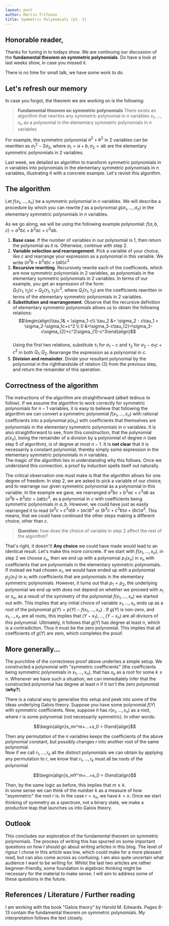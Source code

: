 ```yaml
---
layout: post
author: Martin Trifonov
title: Symmetric Polynomials (pt. 2)
---
```

 
## Honorable reader, 
Thanks for tuning in to todays show. We are continuing our discussion of the  **fundamental theorem on symmetric polynomials**. Do have a look at last weeks show, in case you missed it. 

There is no time for small talk, we have some work to do.

## Let's refresh our memory

In case you forgot, the theorem we are working on is the following:
> **Fundamental theorem on symmetric polynomials** 
There exists an algorithm that rewrites any symmetric polynomial in $n$ variables $x_1,...,x_n$ as a polynomial in the elementary symmetric polynomials in $n$ variables



For example, the symmetric polynomial $a^2+b^2$ in 2 variables can be rewritten as $\sigma_1^2-2\sigma_2$, where $\sigma_1 = a+b,\sigma_2 = ab$ are the elementary symmetric polynomials in 2 variables.

Last week, we detailed an algorithm to transform symmetric polynomials in $n$ variables into polynomials in the elementary symmetric polynomials in $n$ variables, illustrating it with a concrete example. Let's revisit this algorithm.




## The algorithm

Let $f(x_1,...,x_n)$ be a symmetric polynomial in $n$ variables. We will describe a procedure by which you can rewrite $f$ as a polynomial $g(\sigma_1,...,\sigma_n)$ in the elementary symmetric polynomials in $n$ variables.

As we go along, we will be using the following example polynomial: $f(a,b,c) = a^3bc+b^3ac+c^3ab$.
1. **Base case**. If the number of variables in our polynomial is 1, then return the polynomial as it is. Otherwise, continue with step 2. 
2. **Variable selection and rearrangement**. Pick a variable of your choice, like $c$ and rearrange your expression as a polynomial in this variable. We write $(a^3b+b^3a)c+(ab)c^3$
3. **Recursive rewriting**. Recursively rewrite each of the coefficients, which are now symmetric polynomials in 2 variables, as polynomials in the elementary symmetric polynomials in 2 variables. In terms of our example, you get an expression of the form:  
$Q_1(\tau_1,\tau_2)c+Q_2(\tau_1,\tau_2)c^3$, where $Q_i(\tau_1,\tau_2)$ are the coefficients rewritten in terms of the elementary symmetric polynomials in 2 variables. 
4. **Substitution and rearrangement**. Observe that the recursive definition of elementary symmetric polynomials allows us to obtain the following relations:  
$$\begin{align}\tau_1& = \sigma_1-c\\
\tau_2 &= \sigma_2 - c\tau_1 = \sigma_2-\sigma_1c+c^2
\\
0 &=\sigma_3-c\tau_{2}=\sigma_3-c\sigma_{2}+c^2\sigma_{1}-c^3\end{align}$$  
Using the first two relations, substitute $\tau_1$ for $\sigma_1-c$ and $\tau_2$ for $\sigma_2-\sigma_1c+c^2$ in both $Q_1,Q_2$. Rearrange the expression as a polynomial in $c$.
5. **Division and remainder**. Divide your resultant polynomial by the polynomial in the righthandside of relation (3) from the previous step, and return the remainder of this operation. 

## Correctness of the algorithm

The instructions of the algorithm are straightforward (albeit tedious to follow). If we assume the algorithm to work correctly for symmetric polynomials for $n-1$ variables, it is easy to believe that following the algorithm we can convert a symmetric polynomial $f(x_1,...,x_n)$ with rational coefficients into a polynomial $p(x_n)$ with coefficients that themselves are polynomials in the elementary symmetric polynomials in $n$ variables. It is also straightforward to see, from this construction, that the polynomial $p(x_n)$, being the remainder of a division by a polynomial of degree $n$ (see step 5 of algorithm), is of degree at most $n-1$. It is **not clear** that it is necessarily a constant polynomial, thereby simply some expression in the elementary symmetric polynomials in $n$ variables.   
The magic of the algorithm lies in understanding why this follows. Once we understand this connection, a proof by induction spells itself out naturally.

The critical observation one must make is that the algorithm allows for one degree of freedom: In step 2, we are asked to pick a variable of our choice, and to rearrange our given symmetric polynomial as a polynomial in this variable. In the example we gave, we rearranged $a^3bc+b^3ac+c^3ab$ as $(a^3b+b^3a)c+(ab)c^3$, as a polynomial in $c$ with coefficients being symmetric polynomials in $a,b$. However, we could have just as easily rearranged it to read $(a^3c+c^3a)b+(ac)b^3$ or $(b^3c+c^3b)a+(bc)a^3$. This means, that we could have continued the other steps making a different choice, other than $c$. 

>**Question:** how does the choice of variable in step 2 affect the rest of the algorithm?

That's right, it doesn't! **Any choice** we could have made would lead to an identical result. Let's make this more concrete. If we start with $f(x_1,...,x_n)$, in step 2 we choose $x_n$, then we end up with a polynomial $p_1(x_n)$ in $x_n$ with coefficients that are polynomials in the elementary symmetric polynomials. If instead we had chosen $x_1$, we would have ended up with a polynomial $p_2(x_1)$ in $x_1$ with coefficients that are polynomials in the elementary symmetric polynomials. However, it turns out that $p_1 = p_2$, the underlying polynomial we end up with does not depend on whether we proceed with $x_1$ or $x_n$, as a result of the symmetry of the polynomial $f(x_1,...,x_n)$ we started out with.
This implies that any initial choice of variable $x_1,...,x_n$ ends up as a root of the polynomial $g(Y) = p(Y)-f(x_1,...,x_n)$ . 
If $g(Y)$ is non-zero, and $x_1,..,x_n$ are all roots, this implies that $(Y-x_1),...,(Y-x_n)$ are all divisors of this polynomial. Ultimately, it follows that $g(Y)$ has degree at least $n$, which is a contradiction. Thus it must be the zero polynomial. This implies that all coefficients of $g(Y)$ are zero, which completes the proof.
## More generally...
The punchline of the correctness proof above underlies a simple setup. We constructed a polynomial with "symmetric coefficients" (the coefficients being symmetric polynomials in $x_1,...,x_n$), that has $x_k$ as a root for some $k \le n$. Whenever we have such a situation, we can immediately infer that the constructed polynomial has degree at least $n$ if it isn't the zero polynomial (**why?**). 

There is a natural way to generalise this setup and peek into some of the ideas underlying Galois theory. Suppose you have some polynomial $f(Y)$ with symmetric coefficients. Now, suppose it has $r(x_1,...,x_n)$ as a root, where $r$ is some polynomial (not necessarily symmetric). In other words:

$$\begin{align}s_mr^m+...+s_0 = 0\end{align}$$

Then any permutation of the $n$ variables keeps the coefficients of the above polynomial constant, but possibly changes $r$ into another root of the same polynomial.  
Now if we call $r_1,...,r_k$ all the distinct polynomials we can obtain by applying any permutation to $r$, we know that $r_1,...,r_k$ must all be roots of the polynomial 

$$\begin{align}s_mY^m+...+s_0 = 0\end{align}$$


Then, by the same logic as before, this implies that $m \ge k$.   
In some sense we can think of the number $k$ as a measure of how "asymmetric" the root $r$ is. In the case $r = x_n$, we have $k = n$. Once we start thinking of symmetry as a spectrum, not a binary state, we make a productive leap that launches us into Galois theory.

## Outlook

This concludes our exploration of the fundamental theorem on symmetric polynomials. The process of writing this has spurred on some important questions on how I should go about writing articles in this blog. The level of rigour I chose in this article was low, which could make for a more pleasant read, but can also come across as confusing. I am also quite uncertain what audience I want to be writing for. Whilst the last two articles are rather beginner-friendly, some foundation in algebraic thinking might be necessary for the material to make sense. I will aim to address some of these questions in the future.



## References / Literature / Further reading

I am working with the book "Galois theory" by Harold M. Edwards. Pages 8-13 contain the fundamental theorem on symmetric polynomials. My interpretation follows the text closely.
